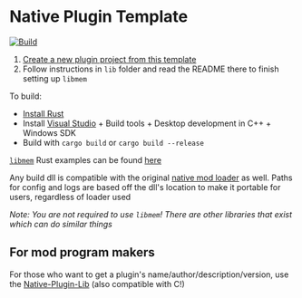 # Native Plugin Template

[![Build](https://github.com/MolotovCherry/Native-Plugin-Template-Rust/actions/workflows/build.yml/badge.svg?event=push)](https://github.com/MolotovCherry/Native-Plugin-Template-Rust/actions/workflows/build.yml)

1. [Create a new plugin project from this template](https://github.com/new?template_name=Native-Plugin-Template-Rust&template_owner=MolotovCherry)
2. Follow instructions in `lib` folder and read the README there to finish setting up `libmem`

To build:
- [Install Rust](https://rustup.rs/)
- Install [Visual Studio](https://visualstudio.microsoft.com/downloads/) + Build tools + Desktop development in C++ + Windows SDK
- Build with `cargo build` or `cargo build --release`

[`libmem`](https://github.com/rdbo/libmem) Rust examples can be found [here](https://github.com/rdbo/libmem/tree/master/docs/api/rust)

Any build dll is compatible with the original [native mod loader](https://www.nexusmods.com/baldursgate3/mods/944) as well. Paths for config and logs are based off the dll's location to make it portable for users, regardless of loader used

_Note: You are not required to use `libmem`! There are other libraries that exist which can do similar things_

## For mod program makers

For those who want to get a plugin's name/author/description/version, use the [Native-Plugin-Lib](https://github.com/MolotovCherry/Native-Plugin-Lib) (also compatible with C!)
